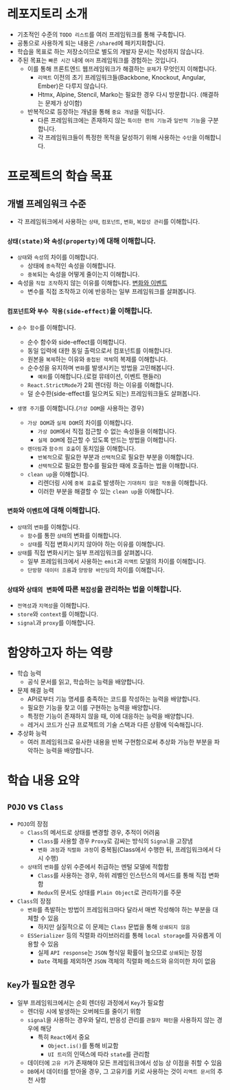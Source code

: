 # 레포지토리 소개
- 기초적인 수준의 `TODO 리스트`를 여러 프레임워크를 통해 구축합니다.
- 공통으로 사용하게 되는 내용은 `/shared`에 패키지화합니다.
- 학습을 목표로 하는 저장소이므로 별도의 개발자 문서는 작성하지 않습니다.
- 주된 목표는 `빠른 시간` 내에 `여러` 프레임워크를 경험하는 것입니다.
    - 이를 통해 프론트엔드 웹프레임워크가 해결하는 `문제`가 무엇인지 이해합니다.
        - `리액트` 이전의 초기 프레임워크들(Backbone, Knockout, Angular, Ember)은 다루지 않습니다.
        - Htmx, Alpine, Stencil, Marko는 필요한 경우 다시 방문합니다. (해결하는 문제가 상이함)
    - 반복적으로 등장하는 개념을 통해 `중요 개념`을 익힙니다.
        - 다른 프레임워크에는 존재하지 않는 `특이한 편의 기능`과 `일반적 기능`을 구분합니다.
        - 각 프레임워크들이 특정한 목적을 달성하기 위해 사용하는 `수단`을 이해합니다.

# 프로젝트의 학습 목표
## 개별 프레임워크 수준
- 각 프레임워크에서 사용하는 `상태`, `컴포넌트`, `변화`, `복잡성 관리`를 이해합니다.
### `상태(state)`와 `속성(property)`에 대해 이해합니다. 
- `상태`와 `속성`의 차이를 이해합니다.
    - 상태에 `종속`적인 속성을 이해합니다.
    - `중복`되는 속성을 어떻게 줄이는지 이해합니다.
- 속성을 `직접 조작`하지 않는 이유를 이해합니다. [변화와 이벤트](#변화와-이벤트에-대해-이해합니다)
    - 변수를 직접 조작하고 이에 반응하는 일부 프레임워크를 살펴봅니다.

### `컴포넌트`와 `부수 작용(side-effect)`을 이해합니다.
- `순수 함수`를 이해합니다.
    - 순수 함수와 side-effect를 이해합니다.
    - 동일 입력에 대한 동일 출력으로서 컴포넌트를 이해합니다.
    - 원본을 `복제`하는 이유와 `중첩된 객체`의 복제를 이해합니다.
    - 순수성을 유지하며 `변화`를 발생시키는 방법을 고민해봅니다. 
        - `예외`를 이해합니다.(로컬 뮤테이션, 이벤트 핸들러)
    - `React.StrictMode`가 2회 렌더링 하는 이유를 이해합니다.
    - 덜 순수한(side-effect를 일으켜도 되는) 프레임워크들도 살펴봅니다.

- `생명 주기`를 이해합니다.(`가상 DOM`을 사용하는 경우)
    - `가상 DOM`과 `실제 DOM`의 차이를 이해합니다.
        - `가상 DOM`에서 직접 접근할 수 없는 속성들을 이해합니다.
        - `실제 DOM`에 접근할 수 있도록 만드는 방법을 이해합니다.
    - `렌더링`과 `함수의 호출`이 동치임을 이해합니다.
        - `반복적`으로 필요한 부분과 `선택적`으로 필요한 부분을 이해합니다.
        - `선택적`으로 필요한 함수를 필요한 때에 호출하는 법을 이해합니다.
    - `clean up`을 이해합니다.
        - 리렌더링 시에 `중복 호출`로 발생하는 `기대하지 않은 작동`을 이해합니다.
        - 이러한 부분을 해결할 수 있는 `clean up`을 이해합니다.

### `변화`와 `이벤트`에 대해 이해합니다.
- `상태`의 `변화`를 이해합니다.
    - `함수`를 통한 `상태`의 변화를 이해합니다.
    - `상태`를 직접 변화시키지 않아야 하는 이유를 이해합니다.
- `상태`를 직접 변화시키는 일부 프레임워크를 살펴봅니다.
    - 일부 프레임워크에서 사용하는 `emit`과 `리액트` 모델의 차이를 이해합니다.
    - `단방향 데이터 흐름`과 `양방향 바인딩`의 차이를 이해합니다.

### `상태`와 `상태의 변화`에 따른 `복잡성`을 관리하는 법을 이해합니다.
- `전역성`과 `지역성`을 이해합니다.
- `store`와 `context`를 이해합니다.
- `signal`과 `proxy`를 이해합니다.


# 함양하고자 하는 역량
- 학습 능력
    - 공식 문서를 읽고, 학습하는 능력을 배양합니다.
- 문제 해결 능력
    - API로부터 기능 명세를 충족하는 코드를 작성하는 능력을 배양합니다.
    - 필요한 기능을 찾고 이를 구현하는 능력을 배양합니다.
    - 특정한 기능이 존재하지 않을 때, 이에 대응하는 능력을 배양합니다.
    - 레거시 코드가 신규 프로젝트의 기술 스택과 다른 상황에 익숙해집니다.
- 추상화 능력
    - 여러 프레임워크로 유사한 내용을 반복 구현함으로써 추상화 가능한 부분을 파악하는 능력을 배양합니다.

# 학습 내용 요약
## `POJO` vs `Class`
- `POJO`의 장점
    - `Class`의 메서드로 상태를 변경할 경우, 추적이 어려움
        - `Class`를 사용할 경우 `Proxy`로 감싸는 방식의 `Signal`을 고장냄
        - `변화 과정`과 `직렬화 과정`이 중복됨(Class에서 수행한 뒤, 프레임워크에서 다시 수행)
    - `상태`의 `변화`를 상위 수준에서 취급하는 멘털 모델에 적합함
        - `Class`를 사용하는 경우, 하위 레벨인 인스턴스의 메서드를 통해 직접 변화함
        - `Redux`의 문서도 상태를 `Plain Object`로 관리하기를 주문
- `Class`의 장점
    - `변화`를 촉발하는 방법이 프레임워크마다 달라서 매번 작성해야 하는 부분을 대체할 수 있음
        - 하지만 실질적으로 이 문제는 `Class` 문법을 통해 `상쇄되지 않음`
    - `ESSerializer` 등의 직렬화 라이브러리를 통해 `local storage`를 자유롭게 이용할 수 있음
        - 실제 `API response`는 `JSON` 형식일 확률이 높으므로 `상쇄`되는 장점
        - `Date` 객체를 제외하면 `JSON` 객체의 직렬화 메소드와 유의미한 차이 없음

## `Key`가 필요한 경우
- 일부 프레임워크에서는 순회 렌더링 과정에서 `Key`가 필요함
    - 렌더링 시에 발생하는 오버헤드를 줄이기 위함
    - `signal`을 사용하는 경우와 달리, 반응성 관리를 `관찰자 패턴`을 사용하지 않는 경우에 해당
        - 특히 `React`에서 중요
            - `Object.is()`를 통해 비교함
            - `UI 트리`의 인덱스에 따라 `state`를 관리함
    - 데이터에 `고유 키`가 존재해야 모든 프레임워크에서 성능 상 이점을 취할 수 있음
    - `DB`에서 데이터를 받아올 경우, 그 고유키를 키로 사용하는 것이 `리액트 문서`의 추천 사항
